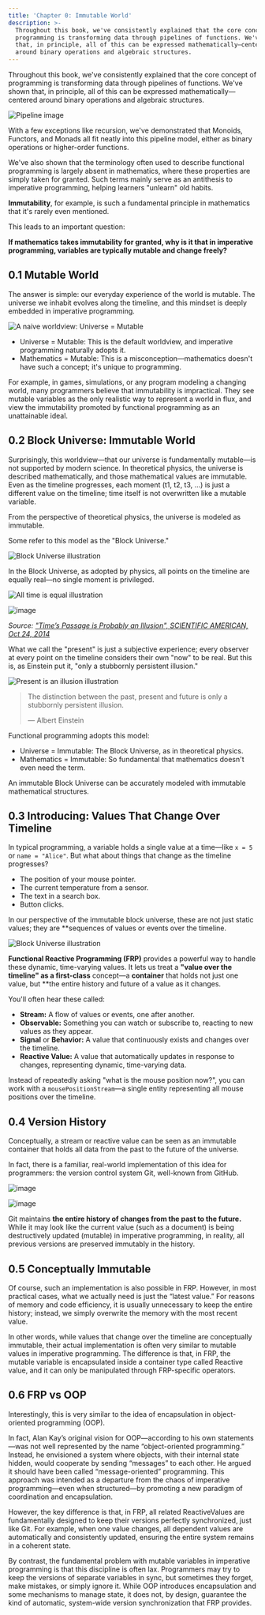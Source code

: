 ```yaml
---
title: 'Chapter 0: Immutable World'
description: >-
  Throughout this book, we've consistently explained that the core concept of
  programming is transforming data through pipelines of functions. We've shown
  that, in principle, all of this can be expressed mathematically—centered
  around binary operations and algebraic structures.
---
```

Throughout this book, we've consistently explained that the core concept of programming is transforming data through pipelines of functions. We've shown that, in principle, all of this can be expressed mathematically—centered around binary operations and algebraic structures.

![Pipeline image](https://raw.githubusercontent.com/ken-okabe/web-images5/main/img_1744449185892.png)

With a few exceptions like recursion, we've demonstrated that Monoids, Functors, and Monads all fit neatly into this pipeline model, either as binary operations or higher-order functions.

We've also shown that the terminology often used to describe functional programming is largely absent in mathematics, where these properties are simply taken for granted. Such terms mainly serve as an antithesis to imperative programming, helping learners "unlearn" old habits.

**Immutability**, for example, is such a fundamental principle in mathematics that it's rarely even mentioned.

This leads to an important question:

**If mathematics takes immutability for granted, why is it that in imperative programming, variables are typically mutable and change freely?**

## 0.1 Mutable World

The answer is simple: our everyday experience of the world is mutable. The universe we inhabit evolves along the timeline, and this mindset is deeply embedded in imperative programming.

![A naive worldview: Universe = Mutable](https://raw.githubusercontent.com/ken-okabe/web-images5/main/img_1745825090668.png)

-   Universe = Mutable: This is the default worldview, and imperative programming naturally adopts it.
-   Mathematics = Mutable: This is a misconception—mathematics doesn't have such a concept; it's unique to programming.

For example, in games, simulations, or any program modeling a changing world, many programmers believe that immutability is impractical. They see mutable variables as the only realistic way to represent a world in flux, and view the immutability promoted by functional programming as an unattainable ideal.

## 0.2 Block Universe: Immutable World

Surprisingly, this worldview—that our universe is fundamentally mutable—is not supported by modern science. In theoretical physics, the universe is described mathematically, and those mathematical values are immutable. Even as the timeline progresses, each moment (t1, t2, t3, ...) is just a different value on the timeline; time itself is not overwritten like a mutable variable.

From the perspective of theoretical physics, the universe is modeled as immutable.

Some refer to this model as the "Block Universe."

![Block Universe illustration](https://raw.githubusercontent.com/ken-okabe/web-images5/main/img_1745825055126.png)

In the Block Universe, as adopted by physics, all points on the timeline are equally real—no single moment is privileged.

![All time is equal illustration](https://raw.githubusercontent.com/ken-okabe/web-images5/main/img_1745825021613.png)

![image](https://raw.githubusercontent.com/ken-okabe/web-images5/main/img_1746559141259.png)

*Source: ["Time’s Passage is Probably an Illusion", SCIENTIFIC AMERICAN, Oct 24, 2014](https://www.scientificamerican.com/article/time-s-passage-is-probably-an-illusion/)*

What we call the "present" is just a subjective experience; every observer at every point on the timeline considers their own "now" to be real. But this is, as Einstein put it, "only a stubbornly persistent illusion."

![Present is an illusion illustration](https://raw.githubusercontent.com/ken-okabe/web-images5/main/img_1745825534766.png)

> The distinction between the past, present and future is only a stubbornly persistent illusion.
>
> — Albert Einstein

Functional programming adopts this model:

-   Universe = Immutable: The Block Universe, as in theoretical physics.
-   Mathematics = Immutable: So fundamental that mathematics doesn't even need the term.

An immutable Block Universe can be accurately modeled with immutable mathematical structures.

## 0.3 Introducing: Values That Change Over Timeline

In typical programming, a variable holds a single value at a time—like `x = 5` or `name = "Alice"`. But what about things that change as the timeline progresses?

-   The position of your mouse pointer.
-   The current temperature from a sensor.
-   The text in a search box.
-   Button clicks.

In our perspective of the immutable block universe, these are not just static values; they are **sequences of values or events over the timeline.

![Block Universe illustration](https://raw.githubusercontent.com/ken-okabe/web-images5/main/img_1745825055126.png)

**Functional Reactive Programming (FRP)** provides a powerful way to handle these dynamic, time-varying values. It lets us treat a **"value over the timeline" as a first-class** concept—a **container** that holds not just one value, but **the entire history and future of a value as it changes.

You'll often hear these called:

-   **Stream:** A flow of values or events, one after another.
-   **Observable:** Something you can watch or subscribe to, reacting to new values as they appear.
-   **Signal** or **Behavior:** A value that continuously exists and changes over the timeline.
-   **Reactive Value:** A value that automatically updates in response to changes, representing dynamic, time-varying data.

Instead of repeatedly asking "what is the mouse position now?", you can work with a `mousePositionStream`—a single entity representing all mouse positions over the timeline.

## 0.4 Version History

Conceptually, a stream or reactive value can be seen as an immutable container that holds all data from the past to the future of the universe.

In fact, there is a familiar, real-world implementation of this idea for programmers: the version control system Git, well-known from GitHub.

![image](https://raw.githubusercontent.com/ken-okabe/web-images5/main/img_1751676780114.png)

![image](https://raw.githubusercontent.com/ken-okabe/web-images5/main/img_1751676856049.png)

Git maintains  **the entire history of changes from the past to the future.**  While it may look like the current value (such as a document) is being destructively updated (mutable) in imperative programming, in reality, all previous versions are preserved immutably in the history.

## 0.5 Conceptually Immutable

Of course, such an implementation is also possible in FRP. However, in most practical cases, what we actually need is just the “latest value.” For reasons of memory and code efficiency, it is usually unnecessary to keep the entire history; instead, we simply overwrite the memory with the most recent value.

In other words, while values that change over the timeline are conceptually immutable, their actual implementation is often very similar to mutable values in imperative programming. The difference is that, in FRP, the mutable variable is encapsulated inside a container type called Reactive value, and it can only be manipulated through FRP-specific operators.

## 0.6 FRP vs OOP

Interestingly, this is very similar to the idea of encapsulation in object-oriented programming (OOP).

In fact, Alan Kay’s original vision for OOP—according to his own statements—was not well represented by the name “object-oriented programming.” Instead, he envisioned a system where objects, with their internal state hidden, would cooperate by sending “messages” to each other. He argued it should have been called “message-oriented” programming. This approach was intended as a departure from the chaos of imperative programming—even when structured—by promoting a new paradigm of coordination and encapsulation.

However, the key difference is that, in FRP, all related ReactiveValues are fundamentally designed to keep their versions perfectly synchronized, just like Git. For example, when one value changes, all dependent values are automatically and consistently updated, ensuring the entire system remains in a coherent state.

By contrast, the fundamental problem with mutable variables in imperative programming is that this discipline is often lax. Programmers may try to keep the versions of separate variables in sync, but sometimes they forget, make mistakes, or simply ignore it. While OOP introduces encapsulation and some mechanisms to manage state, it does not, by design, guarantee the kind of automatic, system-wide version synchronization that FRP provides.

[^1]: Alan Kay, “The Early History of Smalltalk,” ACM SIGPLAN Notices, 1993.
